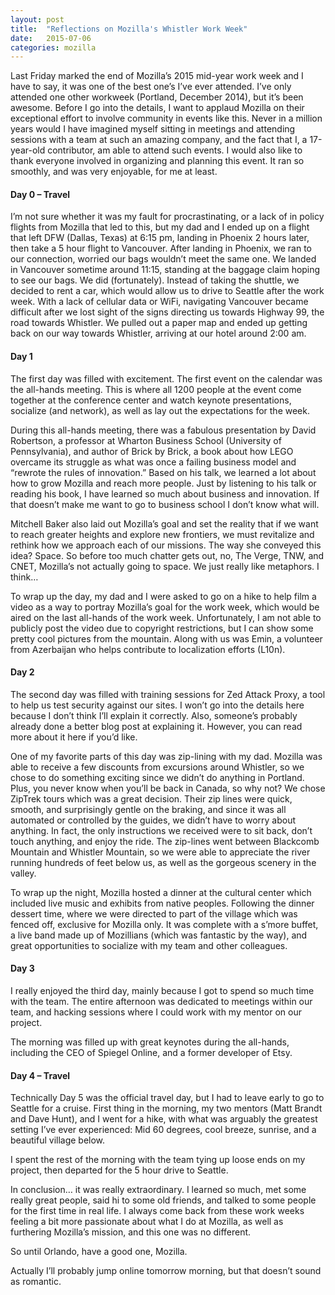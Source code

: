 ```yaml
---
layout: post
title:  "Reflections on Mozilla's Whistler Work Week"
date:   2015-07-06
categories: mozilla
---
```

Last Friday marked the end of Mozilla’s 2015 mid-year work week and I have to
say, it was one of the best one’s I’ve ever attended. I’ve only attended one
other workweek (Portland, December 2014), but it’s been awesome. Before I go
into the details, I want to applaud Mozilla on their exceptional effort to
involve community in events like this. Never in a million years would I have
imagined myself sitting in meetings and attending sessions with a team at such
an amazing company, and the fact that I, a 17-year-old contributor, am able to
attend such events. I would also like to thank everyone involved in organizing
and planning this event. It ran so smoothly, and was very enjoyable, for me at
least.

#### Day 0 – Travel

I’m not sure whether it was my fault for procrastinating, or a lack of in policy
flights from Mozilla that led to this, but my dad and I ended up on a flight
that left DFW (Dallas, Texas) at 6:15 pm, landing in Phoenix 2 hours later, then
take a 5 hour flight to Vancouver. After landing in Phoenix, we ran to our
connection, worried our bags wouldn’t meet the same one. We landed in Vancouver
sometime around 11:15, standing at the baggage claim hoping to see our bags. We
did (fortunately). Instead of taking the shuttle, we decided to rent a car,
which would allow us to drive to Seattle after the work week. With a lack of
cellular data or WiFi, navigating Vancouver became difficult after we lost sight
of the signs directing us towards Highway 99, the road towards Whistler. We
pulled out a paper map and ended up getting back on our way towards Whistler,
arriving at our hotel around 2:00 am.

#### Day 1

The first day was filled with excitement. The first event on the calendar was
the all-hands meeting. This is where all 1200 people at the event come together
at the conference center and watch keynote presentations, socialize (and
network), as well as lay out the expectations for the week.

During this all-hands meeting, there was a fabulous presentation by David
Robertson, a professor at Wharton Business School (University of Pennsylvania),
and author of Brick by Brick, a book about how LEGO overcame its struggle as
what was once a failing business model and “rewrote the rules of innovation.”
Based on his talk, we learned a lot about how to grow Mozilla and reach more
people. Just by listening to his talk or reading his book, I have learned so
much about business and innovation. If that doesn’t make me want to go to
business school I don’t know what will.

Mitchell Baker also laid out Mozilla’s goal and set the reality that if we want
to reach greater heights and explore new frontiers, we must revitalize and
rethink how we approach each of our missions. The way she conveyed this idea?
Space. So before too much chatter gets out, no, The Verge, TNW, and CNET,
Mozilla’s not actually going to space. We just really like metaphors. I think…

To wrap up the day, my dad and I were asked to go on a hike to help film a video
as a way to portray Mozilla’s goal for the work week, which would be aired on
the last all-hands of the work week. Unfortunately, I am not able to publicly
post the video due to copyright restrictions, but I can show some pretty cool
pictures from the mountain. Along with us was Emin, a volunteer from Azerbaijan
who helps contribute to localization efforts (L10n).

#### Day 2

The second day was filled with training sessions for Zed Attack Proxy, a tool
to help us test security against our sites. I won’t go into the details here
because I don’t think I’ll explain it correctly. Also, someone’s probably
already done a better blog post at explaining it. However, you can read more
about it here if you’d like.

One of my favorite parts of this day was zip-lining with my dad. Mozilla was
able to receive a few discounts from excursions around Whistler, so we chose to
do something exciting since we didn’t do anything in Portland. Plus, you never
know when you’ll be back in Canada, so why not? We chose ZipTrek tours which was
a great decision. Their zip lines were quick, smooth, and surprisingly gentle on
the braking, and since it was all automated or controlled by the guides, we
didn’t have to worry about anything. In fact, the only instructions we received
were to sit back, don’t touch anything, and enjoy the ride. The zip-lines went
between Blackcomb Mountain and Whistler Mountain, so we were able to appreciate
the river running hundreds of feet below us, as well as the gorgeous scenery in
the valley.

To wrap up the night, Mozilla hosted a dinner at the cultural center which
included live music and exhibits from native peoples. Following the dinner
dessert time, where we were directed to part of the village which was fenced
off, exclusive for Mozilla only. It was complete with a s’more buffet, a live
band made up of Mozillians (which was fantastic by the way), and great
opportunities to socialize with my team and other colleagues.

#### Day 3

I really enjoyed the third day, mainly because I got to spend so much time with
the team. The entire afternoon was dedicated to meetings within our team, and
hacking sessions where I could work with my mentor on our project.

The morning was filled up with great keynotes during the all-hands, including
the CEO of Spiegel Online, and a former developer of Etsy.

#### Day 4 – Travel

Technically Day 5 was the official travel day, but I had to leave early to go
to Seattle for a cruise. First thing in the morning, my two mentors (Matt Brandt
and Dave Hunt), and I went for a hike, with what was arguably the greatest
setting I’ve ever experienced: Mid 60 degrees, cool breeze, sunrise, and a
beautiful village below.

I spent the rest of the morning with the team tying up loose ends on my project,
then departed for the 5 hour drive to Seattle.

In conclusion… it was really extraordinary. I learned so much, met some really
great people, said hi to some old friends, and talked to some people for the
first time in real life. I always come back from these work weeks feeling a bit
more passionate about what I do at Mozilla, as well as furthering Mozilla’s
mission, and this one was no different.

So until Orlando, have a good one, Mozilla.

Actually I’ll probably jump online tomorrow morning, but that doesn’t sound as
romantic.
